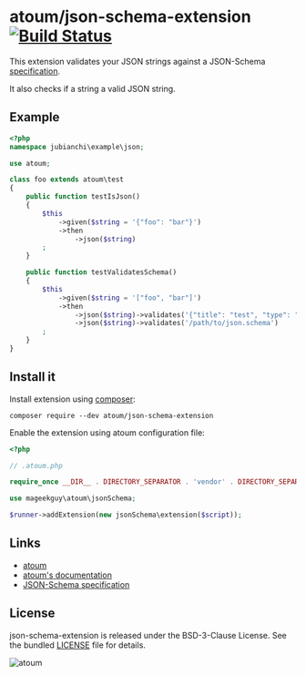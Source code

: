 # atoum/json-schema-extension [![Build Status](https://travis-ci.org/atoum/json-schema-extension.svg?branch=master)](https://travis-ci.org/atoum/json-schema-extension)

This extension validates your JSON strings against a JSON-Schema [specification](http://json-schema.org/).

It also checks if a string a valid JSON string.

## Example

```php
<?php
namespace jubianchi\example\json;

use atoum;

class foo extends atoum\test
{
    public function testIsJson()
    {
        $this
            ->given($string = '{"foo": "bar"}')
            ->then
                ->json($string)
        ;
    }

    public function testValidatesSchema()
    {
        $this
            ->given($string = '["foo", "bar"]')
            ->then
                ->json($string)->validates('{"title": "test", "type": "array"}')
                ->json($string)->validates('/path/to/json.schema')
        ;
    }
}
```

## Install it

Install extension using [composer](https://getcomposer.org):

```
composer require --dev atoum/json-schema-extension
```

Enable the extension using atoum configuration file:

```php
<?php

// .atoum.php

require_once __DIR__ . DIRECTORY_SEPARATOR . 'vendor' . DIRECTORY_SEPARATOR . 'autoload.php';

use mageekguy\atoum\jsonSchema;

$runner->addExtension(new jsonSchema\extension($script));
```

## Links

* [atoum](http://atoum.org)
* [atoum's documentation](http://docs.atoum.org)
* [JSON-Schema specification](http://json-schema.org/)

## License

json-schema-extension is released under the BSD-3-Clause License. See the bundled [LICENSE](LICENSE) file for details.

![atoum](http://atoum.org/images/logo/atoum.png)
